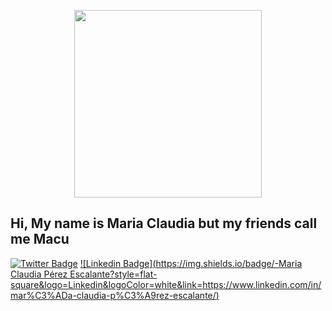 <p align="center">
  <img width="300" height="300" src="https://media1.tenor.com/images/a5dda5f48b69bf95471ffd02f0d7edba/tenor.gif">
</p>

## Hi, My name is Maria Claudia but my friends call me Macu

[![Twitter Badge](https://img.shields.io/badge/-@Magenta_Oreo-1ca0f1?style=flat-square&logo=twitter&logoColor=white&link=https://twitter.com/https://twitter.com/Magenta_Oreo)](https://twitter.com/Magenta_Oreo)  [![Linkedin Badge](https://img.shields.io/badge/-Maria Claudia Pérez Escalante?style=flat-square&logo=Linkedin&logoColor=white&link=https://www.linkedin.com/in/mar%C3%ADa-claudia-p%C3%A9rez-escalante/)](https://www.linkedin.com/in/mar%C3%ADa-claudia-p%C3%A9rez-escalante/) 

<!--
**macu-dev/macu-dev** is a ✨ _special_ ✨ repository because its `README.md` (this file) appears on your GitHub profile.

Here are some ideas to get you started:

- 🔭 I’m currently working on ...
- 🌱 I’m currently learning ...
- 👯 I’m looking to collaborate on ...
- 🤔 I’m looking for help with ...
- 💬 Ask me about ...
- 📫 How to reach me: ...
- 😄 Pronouns: ...
- ⚡ Fun fact: ...
-->
